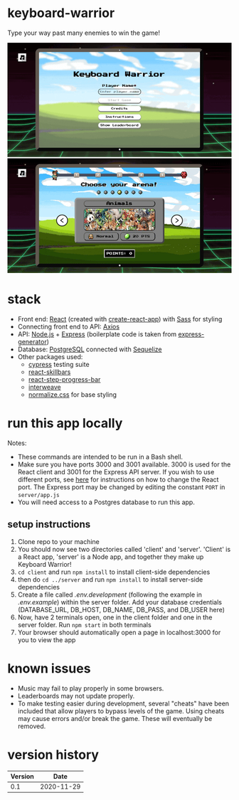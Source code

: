 # keyboard-warrior
Type your way past many enemies to win the game!

![Map screenshot](./client/docs/start-screen-map-select.gif?raw=true "Select arena screen")
![Arena screenshot](./client/docs/arena-battle-play.gif?raw=true "Battle Arena")

# stack

* Front end: [React](https://github.com/facebook/react) (created with [create-react-app](https://github.com/facebook/create-react-app)) with [Sass](https://github.com/sass/sass) for styling
* Connecting front end to API: [Axios](https://github.com/axios/axios)
* API: [Node.js](https://github.com/nodejs/node) + [Express](https://github.com/expressjs/express) (boilerplate code is taken from [express-generator](https://github.com/expressjs/generator))
* Database: [PostgreSQL](https://github.com/postgres/postgres) connected with [Sequelize](https://github.com/sequelize/sequelize)
* Other packages used:
  * [cypress](https://www.npmjs.com/package/cypress) testing suite
  * [react-skillbars](https://www.npmjs.com/package/react-skillbars)
  * [react-step-progress-bar](https://www.npmjs.com/package/react-step-progress-bar)
  * [interweave](https://www.npmjs.com/package/interweave)
  * [normalize.css](https://github.com/necolas/normalize.css/) for base styling

# run this app locally

Notes: 
* These commands are intended to be run in a Bash shell. 
* Make sure you have ports 3000 and 3001 available. 3000 is used for the React client and 3001 for the Express API server. If you wish to use different ports, see [here](https://tech.amikelive.com/node-830/reactjs-changing-default-port-3000-in-create-react-app/comment-page-1/) for instructions on how to change the React port. The Express port may be changed by editing the constant `PORT` in `server/app.js`
* You will need access to a Postgres database to run this app.

## setup instructions

1) Clone repo to your machine
2) You should now see two directories called 'client' and 'server'. 'Client' is a React app, 'server' is a Node app, and together they make up Keyboard Warrior!
3) `cd client` and run `npm install` to install client-side dependencies
4) then do `cd ../server` and run `npm install` to install server-side dependencies
5) Create a file called *.env.development* (following the example in *.env.example*) within the server folder. Add your database credentials (DATABASE_URL, DB_HOST, DB_NAME, DB_PASS, and DB_USER here)
6) Now, have 2 terminals open, one in the client folder and one in the server folder. Run `npm start` in both terminals
7) Your browser should automatically open a page in localhost:3000 for you to view the app

# known issues

* Music may fail to play properly in some browsers.
* Leaderboards may not update properly.
* To make testing easier during development, several "cheats" have been included that allow players to bypass levels of the game. Using cheats may cause errors and/or break the game. These will eventually be removed.

# version history

Version | Date
---|---
0.1 | 2020-11-29